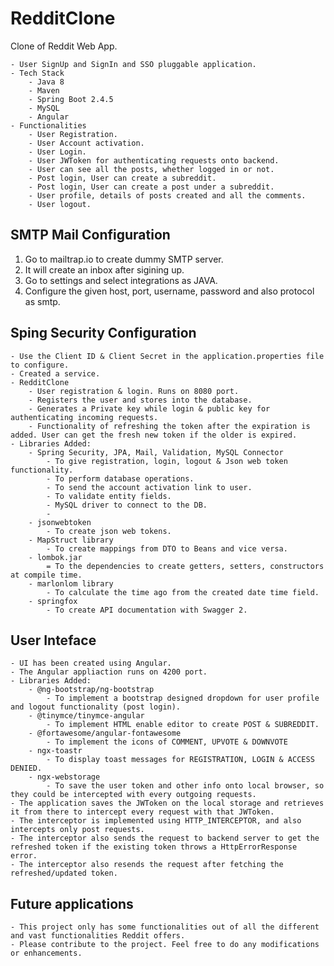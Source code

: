 # RedditClone

Clone of Reddit Web App.

	- User SignUp and SignIn and SSO pluggable application.
	- Tech Stack
		- Java 8
		- Maven
		- Spring Boot 2.4.5
		- MySQL
		- Angular
	- Functionalities
		- User Registration.
		- User Account activation.
		- User Login.
		- User JWToken for authenticating requests onto backend.
		- User can see all the posts, whether logged in or not.
		- Post login, User can create a subreddit.
		- Post login, User can create a post under a subreddit.
		- User profile, details of posts created and all the comments.
		- User logout.
 

## SMTP Mail Configuration
1. Go to mailtrap.io to create dummy SMTP server.
2. It will create an inbox after sigining up.
3. Go to settings and select integrations as JAVA.
4. Configure the given host, port, username, password and also protocol as smtp.


## Sping Security Configuration
	- Use the Client ID & Client Secret in the application.properties file to configure.
	- Created a service.
	- RedditClone
		- User registration & login. Runs on 8080 port.
		- Registers the user and stores into the database.
		- Generates a Private key while login & public key for authenticating incoming requests.
		- Functionality of refreshing the token after the expiration is added. User can get the fresh new token if the older is expired.
	- Libraries Added:
		- Spring Security, JPA, Mail, Validation, MySQL Connector
			- To give registration, login, logout & Json web token functionality.
			- To perform database operations.
			- To send the account activation link to user.
			- To validate entity fields.
			- MySQL driver to connect to the DB.
			- 
		- jsonwebtoken
			- To create json web tokens.
		- MapStruct library 
			- To create mappings from DTO to Beans and vice versa.
		- lombok.jar 
			= To the dependencies to create getters, setters, constructors at compile time.
		- marlonlom library
			- To calculate the time ago from the created date time field.
		- springfox
			- To create API documentation with Swagger 2.
 

## User Inteface
	- UI has been created using Angular.
	- The Angular appliaction runs on 4200 port.
	- Libraries Added:
		- @ng-bootstrap/ng-bootstrap
			- To implement a bootstrap designed dropdown for user profile and logout functionality (post login).
		- @tinymce/tinymce-angular
			- To implement HTML enable editor to create POST & SUBREDDIT.
		- @fortawesome/angular-fontawesome
			- To implement the icons of COMMENT, UPVOTE & DOWNVOTE
		- ngx-toastr
			- To display toast messages for REGISTRATION, LOGIN & ACCESS DENIED.
		- ngx-webstorage
			- To save the user token and other info onto local browser, so they could be intercepted with every outgoing requests.
	- The application saves the JWToken on the local storage and retrieves it from there to intercept every request with that JWToken.
	- The interceptor is implemented using HTTP_INTERCEPTOR, and also intercepts only post requests.
	- The interceptor also sends the request to backend server to get the refreshed token if the existing token throws a HttpErrorResponse error.
	- The interceptor also resends the request after fetching the refreshed/updated token.
  

## Future applications
	- This project only has some functionalities out of all the different and vast functionalities Reddit offers.
	- Please contribute to the project. Feel free to do any modifications or enhancements.


